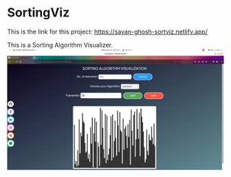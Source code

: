 # SortingViz
This is the link for this project: https://sayan-ghosh-sortviz.netlify.app/

This is a Sorting Algorithm Visualizer. 
![](https://raw.githubusercontent.com/Sayan-Ghosh/SortingViz/master/sorting-page.png)
